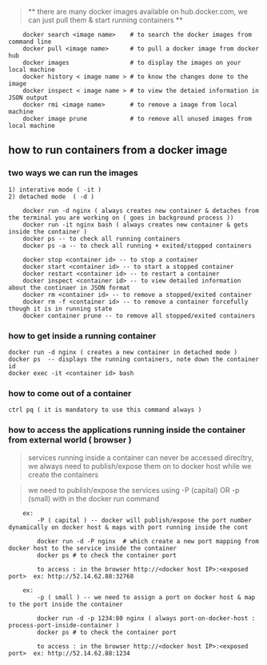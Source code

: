 > ** there are many docker images available on hub.docker.com, we can just pull them & start running containers **
```
	docker search <image name>    # to search the docker images from command line
	docker pull <image name>      # to pull a docker image from docker hub	
	docker images                 # to display the images on your local machine
	docker history < image name > # to know the changes done to the image
	docker inspect < image name > # to view the detaied information in JSON output
	docker rmi <image name>       # to remove a image from local machine
	docker image prune            # to remove all unused images from local machine
```

## how to run containers from a docker image 

### two ways we can run the images 
	1) interative mode ( -it )
	2) detached mode  ( -d )

```	
	docker run -d nginx ( always creates new container & detaches from the terminal you are working on ( goes in background process )) 
	docker run -it nginx bash ( always creates new container & gets inside the container )
	docker ps -- to check all running containers 
	docker ps -a -- to check all running + exited/stopped containers
	
	docker stop <container id> -- to stop a container 
	docker start <container id> -- to start a stopped container 
	docker restart <container id> -- to restart a container 
	docker inspect <container id> -- to view detailed information about the continaer in JSON format
	docker rm <container id> -- to remove a stopped/exited container
	docker rm -f <container id> -- to remove a container forcefully though it is in running state 
	docker container prune -- to remove all stopped/exited containers
```

### how to get inside a running container

	docker run -d nginx ( creates a new container in detached mode )
	docker ps  -- displays the running containers, note down the container id
	docker exec -it <container id> bash 

### how to come out of a container
	ctrl pq ( it is mandatory to use this command always )
	
### how to access the applications running inside the container from external world ( browser )
	
> services running inside a container can never be accessed direcltry, we always need to 
> publish/expose them on to docker host while we create the containers 
	
> we need to publish/expose the services using -P (capital) OR -p (small) with in the docker run command  
```	
	ex: 
		-P ( capital ) -- docker will publish/expose the port number dynamically on docker host & maps with port running inside the cont
	
		docker run -d -P nginx  # which create a new port mapping from docker host to the service inside the container 
		docker ps # to check the container port 
		
		to access : in the browser http://<docker host IP>:<exposed port>  ex: http://52.14.62.88:32768
```
```
	ex:
		-p ( small ) -- we need to assign a port on docker host & map to the port inside the container 
		
		docker run -d -p 1234:80 nginx ( always port-on-docker-host : process-port-inside-container )
		docker ps # to check the container port 
		
		to access : in the browser http://<docker host IP>:<exposed port>  ex: http://52.14.62.88:1234
```